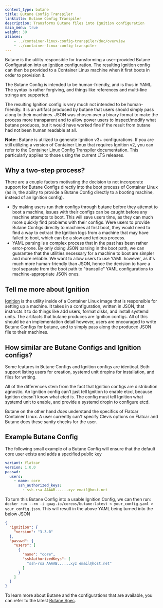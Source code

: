 ```yaml
---
content_type: butane
title: Butane Config Transpiler
linktitle: Butane Config Transpiler
description: Transforms Butane files into Ignition configuration
main_menu: true
weight: 30
aliases:
    - ../container-linux-config-transpiler/doc/overview
    - ../container-linux-config-transpiler
---
```


Butane is the utility responsible for transforming a user-provided Butane Configuration into an [Ignition][ignition] configuration. The resulting Ignition config can then be provided to a Container Linux machine when it first boots in order to provision it.

The Butane Config is intended to be human-friendly, and is thus in YAML. The syntax is rather forgiving, and things like references and multi-line strings are supported.

The resulting Ignition config is very much not intended to be human-friendly. It is an artifact produced by butane that users should simply pass along to their machines. JSON was chosen over a binary format to make the process more transparent and to allow power users to inspect/modify what butane produces, but it would have worked fine if the result from butane had not been human readable at all.

[butane]: https://github.com/coreos/butane/
[ignition]: https://github.com/coreos/ignition

**Note:**: Butane is utilized to generate Ignition v3+ configurations. If you are still utilizing a version of Container Linux that requires Ignition v2, you can refer to the [Container Linux Config Transpiler][cl-config] documentation. This particularly applies to those using the current LTS releases.

## Why a two-step process?

There are a couple factors motivating the decision to not incorporate support for Butane Configs directly into the boot process of Container Linux (as in, the ability to provide a Butane Config directly to a booting machine, instead of an Ignition config).

- By making users run their configs through butane before they attempt to boot a machine, issues with their configs can be caught before any machine attempts to boot. This will save users time, as they can much more quickly find problems with their configs. Were users to provide Butane Configs directly to machines at first boot, they would need to find a way to extract the Ignition logs from a machine that may have failed to boot, which can be a slow and tedious process.
- YAML parsing is a complex process that in the past has been rather error-prone. By only doing JSON parsing in the boot path, we can guarantee that the utilities necessary for a machine to boot are simpler and more reliable. We want to allow users to use YAML however, as it's much more human-friendly than JSON, hence the decision to have a tool separate from the boot path to "transpile" YAML configurations to machine-appropriate JSON ones.

## Tell me more about Ignition

[Ignition][ignition] is the utility inside of a Container Linux image that is responsible for setting up a machine. It takes in a configuration, written in JSON, that instructs it to do things like add users, format disks, and install systemd units. The artifacts that butane produces are Ignition configs. All of this should be an implementation detail however, users are encouraged to write Butane Configs for butane, and to simply pass along the produced JSON file to their machines.

## How similar are Butane Configs and Ignition configs?

Some features in Butane Configs and Ignition configs are identical.  Both support listing users for creation, systemd unit dropins for installation, and files for writing.

All of the differences stem from the fact that Ignition configs are distribution agnostic. An Ignition config can't just tell Ignition to enable etcd, because Ignition doesn't know what etcd is. The config must tell Ignition what systemd unit to enable, and provide a systemd dropin to configure etcd.

Butane on the other hand _does_ understand the specifics of Flatcar Container Linux. A user currently can't specify Clevis options on Flatcar and Butane does these sanity checks for the user.

## Example Butane Config

The following small example of a Butane Config will ensure that the default core user exists and adds a specified public key

```yaml
variant: flatcar
version: 1.0.0
passwd:
  users:
    - name: core
      ssh_authorized_keys:
        - ssh-rsa AAAAB......xyz email@host.net
```

To turn this Butane Config into a usable Ignition Config, we can then run: `docker run --rm -i quay.io/coreos/butane:latest < your_config.yaml > your_config.json`. This will result in the above YAML being turned into the below JSON

```json
{
  "ignition": {
    "version": "3.3.0"
  },
  "passwd": {
    "users": [
      {
        "name": "core",
        "sshAuthorizedKeys": [
          "ssh-rsa AAAAB......xyz email@host.net"
        ]
      }
    ]
  }
}
```

To learn more about Butane and the configurations that are available, you can refer to the latest [Butane Spec][butane-spec].

[butane-spec]: https://coreos.github.io/butane
[cl-config]: ../cl-config
